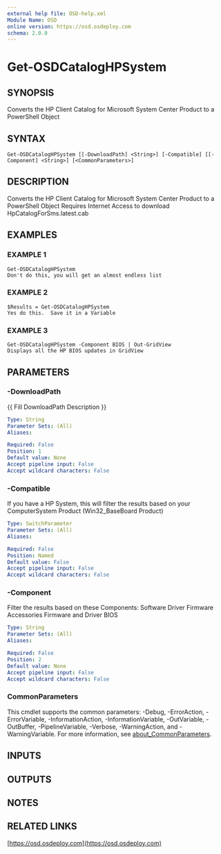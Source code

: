 ```yaml
---
external help file: OSD-help.xml
Module Name: OSD
online version: https://osd.osdeploy.com
schema: 2.0.0
---
```


# Get-OSDCatalogHPSystem

## SYNOPSIS
Converts the HP Client Catalog for Microsoft System Center Product to a PowerShell Object

## SYNTAX

```
Get-OSDCatalogHPSystem [[-DownloadPath] <String>] [-Compatible] [[-Component] <String>] [<CommonParameters>]
```

## DESCRIPTION
Converts the HP Client Catalog for Microsoft System Center Product to a PowerShell Object
Requires Internet Access to download HpCatalogForSms.latest.cab

## EXAMPLES

### EXAMPLE 1
```
Get-OSDCatalogHPSystem
Don't do this, you will get an almost endless list
```

### EXAMPLE 2
```
$Results = Get-OSDCatalogHPSystem
Yes do this.  Save it in a Variable
```

### EXAMPLE 3
```
Get-OSDCatalogHPSystem -Component BIOS | Out-GridView
Displays all the HP BIOS updates in GridView
```

## PARAMETERS

### -DownloadPath
{{ Fill DownloadPath Description }}

```yaml
Type: String
Parameter Sets: (All)
Aliases:

Required: False
Position: 1
Default value: None
Accept pipeline input: False
Accept wildcard characters: False
```

### -Compatible
If you have a HP System, this will filter the results based on your
ComputerSystem Product (Win32_BaseBoard Product)

```yaml
Type: SwitchParameter
Parameter Sets: (All)
Aliases:

Required: False
Position: Named
Default value: False
Accept pipeline input: False
Accept wildcard characters: False
```

### -Component
Filter the results based on these Components:
Software
Driver
Firmware
Accessories Firmware and Driver
BIOS

```yaml
Type: String
Parameter Sets: (All)
Aliases:

Required: False
Position: 2
Default value: None
Accept pipeline input: False
Accept wildcard characters: False
```

### CommonParameters
This cmdlet supports the common parameters: -Debug, -ErrorAction, -ErrorVariable, -InformationAction, -InformationVariable, -OutVariable, -OutBuffer, -PipelineVariable, -Verbose, -WarningAction, and -WarningVariable. For more information, see [about_CommonParameters](http://go.microsoft.com/fwlink/?LinkID=113216).

## INPUTS

## OUTPUTS

## NOTES

## RELATED LINKS

[https://osd.osdeploy.com](https://osd.osdeploy.com)

